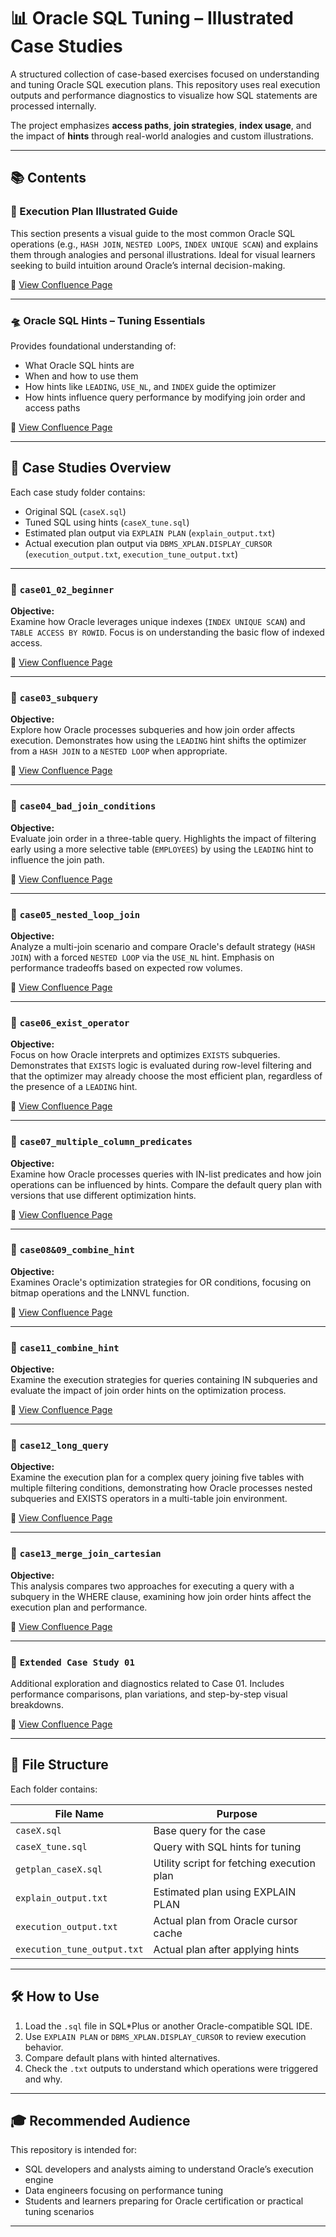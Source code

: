# 📊 Oracle SQL Tuning – Illustrated Case Studies

A structured collection of case-based exercises focused on understanding and tuning Oracle SQL execution plans. This repository uses real execution outputs and performance diagnostics to visualize how SQL statements are processed internally.

The project emphasizes **access paths**, **join strategies**, **index usage**, and the impact of **hints** through real-world analogies and custom illustrations.

---

## 📚 Contents

### 🎨 Execution Plan Illustrated Guide

This section presents a visual guide to the most common Oracle SQL operations (e.g., `HASH JOIN`, `NESTED LOOPS`, `INDEX UNIQUE SCAN`) and explains them through analogies and personal illustrations. Ideal for visual learners seeking to build intuition around Oracle’s internal decision-making.

📄 [View Confluence Page](https://victorcardenasgil.atlassian.net/wiki/x/AQCd?atlOrigin=eyJpIjoiNjc5OWUzMGFjMzkyNDU2NTk2MGIzMzkyNzc2YmM2NTMiLCJwIjoiYyJ9)

---

### 🛸 Oracle SQL Hints – Tuning Essentials

Provides foundational understanding of:
- What Oracle SQL hints are
- When and how to use them
- How hints like `LEADING`, `USE_NL`, and `INDEX` guide the optimizer
- How hints influence query performance by modifying join order and access paths

📄 [View Confluence Page](https://victorcardenasgil.atlassian.net/wiki/x/AoB-/?atlOrigin=eyJpIjoiMGJlNzFlYjBkOGM3NDkzM2E0ODJmMzc5YzJhNmJlNzEiLCJwIjoiYyJ9)

---

## 🧪 Case Studies Overview

Each case study folder contains:
- Original SQL (`caseX.sql`)
- Tuned SQL using hints (`caseX_tune.sql`)
- Estimated plan output via `EXPLAIN PLAN` (`explain_output.txt`)
- Actual execution plan output via `DBMS_XPLAN.DISPLAY_CURSOR` (`execution_output.txt`, `execution_tune_output.txt`)

---

### 🔹 `case01_02_beginner`
**Objective:**  
Examine how Oracle leverages unique indexes (`INDEX UNIQUE SCAN`) and `TABLE ACCESS BY ROWID`. Focus is on understanding the basic flow of indexed access.

📄 [View Confluence Page](https://victorcardenasgil.atlassian.net/wiki/x/AYB3?atlOrigin=eyJpIjoiNjIyMmE3MmQ0ZGNkNGI4MmFmNjRhOWQxNjQwMTk0NDAiLCJwIjoiYyJ9)

---

### 🔹 `case03_subquery`
**Objective:**  
Explore how Oracle processes subqueries and how join order affects execution. Demonstrates how using the `LEADING` hint shifts the optimizer from a `HASH JOIN` to a `NESTED LOOP` when appropriate.

📄 [View Confluence Page](https://victorcardenasgil.atlassian.net/wiki/x/BoB4?atlOrigin=eyJpIjoiMzQzZGVjODc1OWNkNDBiZDhkNGY5OGU2ZjJkN2E5NzciLCJwIjoiYyJ9)

---

### 🔹 `case04_bad_join_conditions`
**Objective:**  
Evaluate join order in a three-table query. Highlights the impact of filtering early using a more selective table (`EMPLOYEES`) by using the `LEADING` hint to influence the join path.

📄 [View Confluence Page](https://victorcardenasgil.atlassian.net/wiki/x/BICs?atlOrigin=eyJpIjoiZDlmNDRkMmYwODExNGQ4ZTg1Nzk3NmVhNzU4ZmUzYTkiLCJwIjoiYyJ9)

---

### 🔹 `case05_nested_loop_join`
**Objective:**  
Analyze a multi-join scenario and compare Oracle's default strategy (`HASH JOIN`) with a forced `NESTED LOOP` via the `USE_NL` hint. Emphasis on performance tradeoffs based on expected row volumes.

📄 [View Confluence Page](https://victorcardenasgil.atlassian.net/wiki/x/AQCv?atlOrigin=eyJpIjoiNjE2NjFjYWNjNzcwNDNmZGJhMjUwYWE1NzQ2YTdkNWQiLCJwIjoiYyJ9)

---

### 🔹 `case06_exist_operator`
**Objective:**  
Focus on how Oracle interprets and optimizes `EXISTS` subqueries. Demonstrates that `EXISTS` logic is evaluated during row-level filtering and that the optimizer may already choose the most efficient plan, regardless of the presence of a `LEADING` hint.

📄 [View Confluence Page](https://victorcardenasgil.atlassian.net/wiki/x/AYCx?atlOrigin=eyJpIjoiN2I2NTE4M2UwMDNlNDA4ZDgzZTAyNjg5OWUzOTA2MmEiLCJwIjoiYyJ9)

---

### 🔹 `case07_multiple_column_predicates`
**Objective:**  
Examine how Oracle processes queries with IN-list predicates and how join operations can be influenced by hints. Compare the default query plan with versions that use different optimization hints.

📄 [View Confluence Page](https://victorcardenasgil.atlassian.net/wiki/x/AYD2) 

---

### 🔹 `case08&09_combine_hint`
**Objective:**  
Examines Oracle's optimization strategies for OR conditions, focusing on bitmap operations and the LNNVL function. 

📄 [View Confluence Page](https://victorcardenasgil.atlassian.net/wiki/x/A4D0) 

---

### 🔹 `case11_combine_hint`
**Objective:**  
Examine the execution strategies for queries containing IN subqueries and evaluate the impact of join order hints on the optimization process.

📄 [View Confluence Page](https://victorcardenasgil.atlassian.net/wiki/x/DYD0) 

---

### 🔹 `case12_long_query`
**Objective:**  
Examine the execution plan for a complex query joining five tables with multiple filtering conditions, demonstrating how Oracle processes nested subqueries and EXISTS operators in a multi-table join environment.

📄 [View Confluence Page](https://victorcardenasgil.atlassian.net/wiki/x/AgD5) 

---

### 🔹 `case13_merge_join_cartesian`
**Objective:**  
This analysis compares two approaches for executing a query with a subquery in the WHERE clause, examining how join order hints affect the execution plan and performance.

📄 [View Confluence Page](https://victorcardenasgil.atlassian.net/wiki/x/DgD5) 

---

### 🧩 `Extended Case Study 01`
Additional exploration and diagnostics related to Case 01. Includes performance comparisons, plan variations, and step-by-step visual breakdowns.

📄 [View Confluence Page](https://victorcardenasgil.atlassian.net/wiki/x/AYAF?atlOrigin=eyJpIjoiZDA1ZmQ5YTRlMjk1NDFmNzlkYjg1ZmMxYWUzN2EwYjYiLCJwIjoiYyJ9)

---

## 📁 File Structure

Each folder contains:

| File Name                | Purpose                                             |
|-----------------------------|--------------------------------------------------|
| `caseX.sql`                 | Base query for the case                          |
| `caseX_tune.sql`            | Query with SQL hints for tuning                  |
| `getplan_caseX.sql`         | Utility script for fetching execution plan       |
| `explain_output.txt`        | Estimated plan using EXPLAIN PLAN                |
| `execution_output.txt`      | Actual plan from Oracle cursor cache             |
| `execution_tune_output.txt` | Actual plan after applying hints                 |

---

## 🛠️ How to Use

1. Load the `.sql` file in SQL*Plus or another Oracle-compatible SQL IDE.
2. Use `EXPLAIN PLAN` or `DBMS_XPLAN.DISPLAY_CURSOR` to review execution behavior.
3. Compare default plans with hinted alternatives.
4. Check the `.txt` outputs to understand which operations were triggered and why.

---

## 🎓 Recommended Audience

This repository is intended for:
- SQL developers and analysts aiming to understand Oracle’s execution engine
- Data engineers focusing on performance tuning
- Students and learners preparing for Oracle certification or practical tuning scenarios

---

